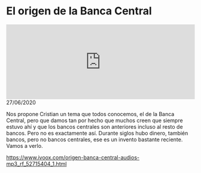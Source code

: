 # El origen de la Banca Central
<iframe id='audio_88903085' frameborder='0' allowfullscreen='' scrolling='no' height='200' style='width:100%;' src='https://www.ivoox.com/player_ej_52715404_6_1.html' loading='lazy'></iframe>27/06/2020

Nos propone Cristian un tema que todos conocemos, el de la Banca Central, pero que damos tan por hecho que muchos creen que siempre estuvo ahí y que los bancos centrales son anteriores incluso al resto de bancos. Pero no es exactamente así. Durante siglos hubo dinero, también bancos, pero no bancos centrales, ese es un invento bastante reciente. Vamos a verlo. 

 

https://www.ivoox.com/origen-banca-central-audios-mp3_rf_52715404_1.html
